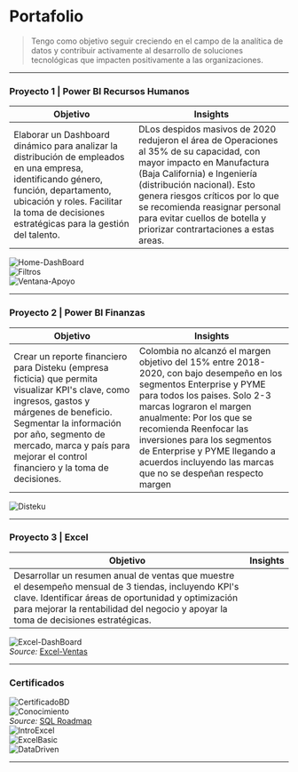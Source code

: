# Portafolio  
>Tengo como objetivo seguir creciendo en el campo de la analítica de datos y contribuir activamente al desarrollo de soluciones tecnológicas que impacten positivamente a las organizaciones.  

---

### **Proyecto 1 | Power BI Recursos Humanos**  

| **Objetivo**                                                                 | **Insights** |
|------------------------------------------------------------------------------|--------------|
| Elaborar un Dashboard dinámico para analizar la distribución de empleados en una empresa, identificando género, función, departamento, ubicación y roles. Facilitar la toma de decisiones estratégicas para la gestión del talento. |DLos despidos masivos de 2020 redujeron el área de Operaciones al 35% de su capacidad, con mayor impacto en Manufactura (Baja California) e Ingeniería (distribución nacional). Esto genera riesgos críticos por lo que se recomienda reasignar personal para evitar cuellos de botella y priorizar contrartaciones a estas areas.|

![Home-DashBoard](/img/Proyecto1.jpeg)  
![Filtros](/img/Proyecto1.1.jpeg)  
![Ventana-Apoyo](/img/Proyecto1.4.png)  

---

### **Proyecto 2 | Power BI Finanzas**  

| **Objetivo**                                                                 | **Insights** |
|------------------------------------------------------------------------------|--------------|
| Crear un reporte financiero para Disteku (empresa ficticia) que permita visualizar KPI's clave, como ingresos, gastos y márgenes de beneficio. Segmentar la información por año, segmento de mercado, marca y país para mejorar el control financiero y la toma de decisiones. |Colombia no alcanzó el margen objetivo del 15% entre 2018-2020, con bajo desempeño en los segmentos Enterprise y PYME para todos los paises. Solo 2-3 marcas lograron el margen anualmente: Por los que se recomienda Reenfocar las inversiones para los segmentos de Enterprise y PYME llegando a acuerdos incluyendo las marcas que no se despeñan respecto margen|

![Disteku](/img/Proyecto2.jpeg)  

---

### **Proyecto 3 | Excel**  

| **Objetivo**                                                                 | **Insights** |
|------------------------------------------------------------------------------|--------------|
| Desarrollar un resumen anual de ventas que muestre el desempeño mensual de 3 tiendas, incluyendo KPI's clave. Identificar áreas de oportunidad y optimización para mejorar la rentabilidad del negocio y apoyar la toma de decisiones estratégicas. |              |

![Excel-DashBoard](/img/ExcelProyecto3.png)  
_Source:_ [Excel-Ventas](/img/Resumen_ventas.xlsx)  

---

### **Certificados**  
![CertificadoBD](/img/CertificadoBD.jpeg)  
![Conocimiento](/img/BDknoledge.jpeg)  
_Source:_ [SQL Roadmap](https://www.youtube.com/watch?v=yMqldbY2AAg)  
![IntroExcel](/img/CertificadoExcelIntro.png)  
![ExcelBasic](/img/CertificadoEcxelBasic.png)  
![DataDriven](/img/CertificadoDataDriven.png)  

--- 
